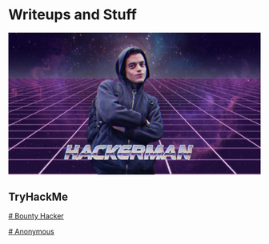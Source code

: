 # **Writeups and Stuff**

![banner](docs/assets/images/fetchimage.jpg)

## TryHackMe
[  # Bounty Hacker](docs/bounty_hacker.md)

[  # Anonymous](docs/anonymous.md)



<script src="https://tryhackme.com/badge/805944"></script>

